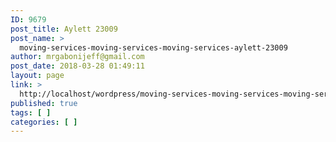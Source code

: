 ```yaml
---
ID: 9679
post_title: Aylett 23009
post_name: >
  moving-services-moving-services-moving-services-aylett-23009
author: mrgabonijeff@gmail.com
post_date: 2018-03-28 01:49:11
layout: page
link: >
  http://localhost/wordpress/moving-services-moving-services-moving-services-aylett-23009/
published: true
tags: [ ]
categories: [ ]
---
```

